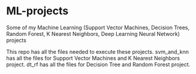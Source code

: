 # ML-projects
Some of my Machine Learning (Support Vector Machines, Decision Trees, Random Forest, K Nearest Neighbors, Deep Learning Neural Network) projects 


This repo has all the files needed to execute these projects. 
svm_and_knn has all the files for Support Vector Machines and K Nearest Neighbors project.
dt_rf has all the files for Decision Tree and Random Forest project. 


